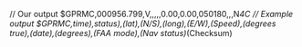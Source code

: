 // Our output
$GPRMC,000956.799,V,,,,,0.00,0.00,050180,,,N*4C
// Example output
$GPRMC,time),status),(lat),(N/S),(long),(E/W),(Speed),(degrees true),(date),(degrees),(FAA mode),(Nav status)*(Checksum)
